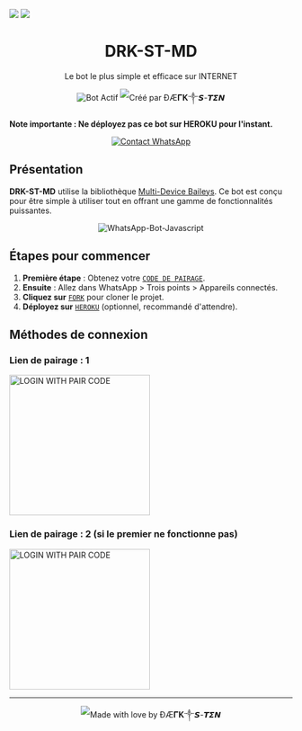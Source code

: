 <a><img src='https://i.imgur.com/LyHic3i.gif'/></a>
<a><img src='https://i.imgur.com/LyHic3i.gif'/></a>

<h1 align="center">DRK-ST-MD</h1>
<p align="center">Le bot le plus simple et efficace sur INTERNET</p>

<p align="center">
  <img src="https://img.shields.io/badge/BOT-ACTIF-green?style=for-the-badge&logo=whatsapp&logoColor=white" alt="Bot Actif">
  <img src="https://img.shields.io/badge/CREATED%20BY-🌹⃟⃢👑 ĐÆ𝚪𝐊༒𝙎-𝙏𝞢𝞜🌹⃟⃢👑-blue?style=for-the-badge" alt="Créé par ĐÆ𝚪𝐊༒𝙎-𝙏𝞢𝞜">
</p>

<strong>Note importante : Ne déployez pas ce bot sur HEROKU pour l'instant.</strong>

<p align="center">
  <a href="https://wa.me/50931461936?text=Hey%20ĐÆ𝚪𝐊༒𝙎-𝙏𝞢𝞜" target="_blank">
    <img alt="Contact WhatsApp" src="https://img.shields.io/badge/Whatsapp-25D366?style=for-the-badge&logo=whatsapp&logoColor=white" />
  </a>
</p>

## Présentation

**DRK-ST-MD** utilise la bibliothèque [Multi-Device Baileys](https://github.com/adiwajshing/Baileys). Ce bot est conçu pour être simple à utiliser tout en offrant une gamme de fonctionnalités puissantes.

<p align="center">
  <img title="WhatsApp-Bot-Javascript" src="https://img.shields.io/badge/Javascript-363303?style=for-the-badge&logo=javascript&logoColor=c6c631"></img>
</p>

## Étapes pour commencer

1. **Première étape** : Obtenez votre [`CODE DE PAIRAGE`](https://byte-session.vercel.app/).
2. **Ensuite** : Allez dans WhatsApp > Trois points > Appareils connectés.
3. **Cliquez sur** [`FORK`](https://github.com/Sandro-sten/DRK-ST-MD-/fork) pour cloner le projet.
4. **Déployez sur** [`HEROKU`](https://dashboard.heroku.com/new?template=https://github.com/HyHamza/BYTE-MD) (optionnel, recommandé d'attendre).

## Méthodes de connexion

### Lien de pairage : 1

<a href="https://byte-session.vercel.app/"><img src="https://img.shields.io/badge/LOGIN%20WITH-PAIR%20CODE-red" alt="LOGIN WITH PAIR CODE" width="250"></a>

### Lien de pairage : 2 (si le premier ne fonctionne pas)

<a href="https://byte-session-2.vercel.app/"><img src="https://img.shields.io/badge/LOGIN%20WITH-PAIR%20CODE2-red" alt="LOGIN WITH PAIR CODE" width="250"></a>

---

<p align="center">
  <img src="https://img.shields.io/badge/MADE%20WITH-❤️%20BY%20ĐÆ𝚪𝐊༒𝙎-𝙏𝞢𝞜-blue?style=for-the-badge" alt="Made with love by ĐÆ𝚪𝐊༒𝙎-𝙏𝞢𝞜">
</p>
